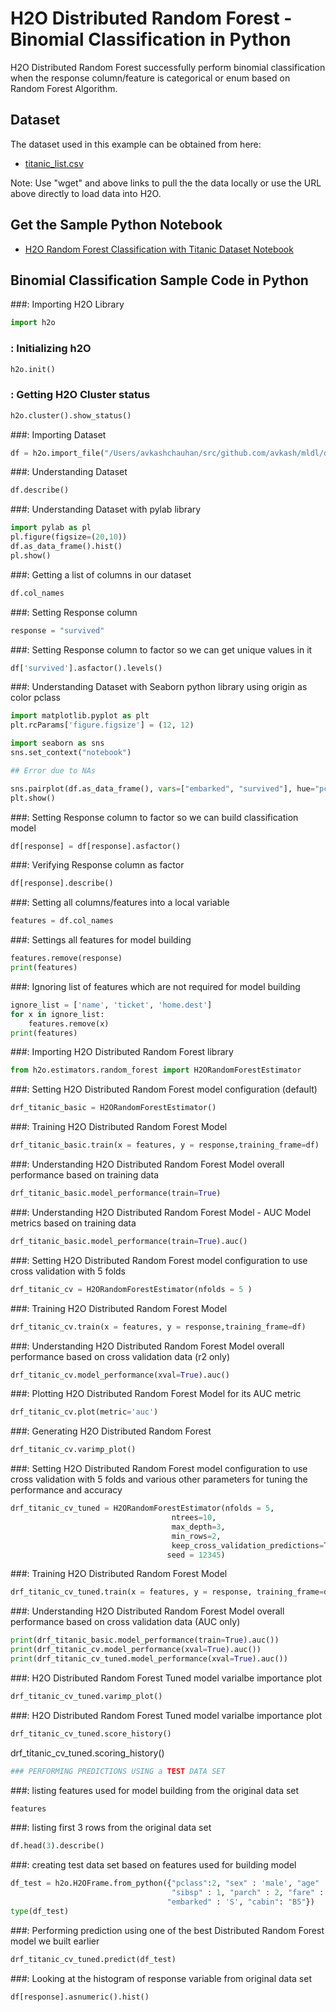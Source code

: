 # H2O Distributed Random Forest - Binomial Classification in Python # 

H2O Distributed Random Forest successfully perform binomial classification when the response column/feature is categorical or enum based on Random Forest Algorithm. 

## Dataset ##
The dataset used in this example can be obtained from here:
 - [titanic_list.csv](https://raw.githubusercontent.com/Avkash/mldl/master/data/titanic_list.csv)

Note: Use "wget" and above links to pull the the data locally or use the URL above directly to load data into H2O.
  
## Get the Sample Python Notebook ##
  - [H2O Random Forest Classification with Titanic Dataset Notebook](https://github.com/Avkash/mldl/blob/master/notebook/h2o/H2O_DeepLearning_Classification_titanic.ipynb)
  
## Binomial Classification Sample Code in Python ##


###: Importing H2O Library
```python
import h2o
```

### : Initializing h2O
```python
h2o.init()
```

### : Getting H2O Cluster status
```python
h2o.cluster().show_status()
```

###: Importing Dataset
```python
df = h2o.import_file("/Users/avkashchauhan/src/github.com/avkash/mldl/data/titanic_list.csv")
```

###: Understanding Dataset
```python
df.describe()
```

###: Understanding Dataset with pylab library
```python
import pylab as pl
pl.figure(figsize=(20,10))
df.as_data_frame().hist()
pl.show()
```

###: Getting a list of columns in our dataset
```python
df.col_names
```

###: Setting Response column
```python
response = "survived"
```

###: Setting Response column to factor so we can get unique values in it
```python
df['survived'].asfactor().levels()
```

###: Understanding Dataset with Seaborn python library using origin as color pclass
```python
import matplotlib.pyplot as plt
plt.rcParams['figure.figsize'] = (12, 12)

import seaborn as sns
sns.set_context("notebook")

## Error due to NAs

sns.pairplot(df.as_data_frame(), vars=["embarked", "survived"], hue="pclass");
plt.show()
```


###: Setting Response column to factor so we can build classification model
```python
df[response] = df[response].asfactor()
```


###: Verifying Response column as factor 
```python
df[response].describe()
```


###: Setting all columns/features into a local variable
```python
features = df.col_names
```


###: Settings all features for model building
```python
features.remove(response)
print(features)
```


###: Ignoring list of features which are not required for model building
```python
ignore_list = ['name', 'ticket', 'home.dest']
for x in ignore_list:
    features.remove(x)
print(features)    
```


###: Importing H2O Distributed Random Forest library
```python
from h2o.estimators.random_forest import H2ORandomForestEstimator
```


###: Setting H2O Distributed Random Forest model configuration (default)
```python
drf_titanic_basic = H2ORandomForestEstimator()
```


###: Training H2O Distributed Random Forest Model 
```python
drf_titanic_basic.train(x = features, y = response,training_frame=df)
```


###: Understanding H2O Distributed Random Forest Model overall performance based on training data
```python
drf_titanic_basic.model_performance(train=True)
```


###: Understanding H2O Distributed Random Forest Model - AUC Model metrics based on training data
```python
drf_titanic_basic.model_performance(train=True).auc()
```


###: Setting H2O Distributed Random Forest model configuration to use cross validation with 5 folds
```python
drf_titanic_cv = H2ORandomForestEstimator(nfolds = 5 )
```


###: Training H2O Distributed Random Forest Model
```python
drf_titanic_cv.train(x = features, y = response,training_frame=df)
```


###: Understanding H2O Distributed Random Forest Model overall performance based on cross validation data (r2 only)
```python
drf_titanic_cv.model_performance(xval=True).auc()
```


###: Plotting H2O Distributed Random Forest Model for its AUC metric 
```python
drf_titanic_cv.plot(metric='auc')
```


###: Generating H2O Distributed Random Forest 
```python
drf_titanic_cv.varimp_plot()
```


###: Setting H2O Distributed Random Forest model configuration to use cross validation with 5 folds and various other parameters for tuning the performance and accuracy
```python
drf_titanic_cv_tuned = H2ORandomForestEstimator(nfolds = 5,
                                    ntrees=10,
                                    max_depth=3,
                                    min_rows=2,
                                    keep_cross_validation_predictions=True,
                                   seed = 12345)
```

###: Training H2O Distributed Random Forest Model 
```python
drf_titanic_cv_tuned.train(x = features, y = response, training_frame=df)
```


###: Understanding H2O Distributed Random Forest Model overall performance based on cross validation data (AUC only)
```python
print(drf_titanic_basic.model_performance(train=True).auc())
print(drf_titanic_cv.model_performance(xval=True).auc())
print(drf_titanic_cv_tuned.model_performance(xval=True).auc())
```


###:  H2O Distributed Random Forest Tuned model varialbe importance plot
```python
drf_titanic_cv_tuned.varimp_plot()
```


###:  H2O Distributed Random Forest Tuned model varialbe importance plot
```python
drf_titanic_cv_tuned.score_history()
```


drf_titanic_cv_tuned.scoring_history()
```python
### PERFORMING PREDICTIONS USING a TEST DATA SET
```

###: listing features used for model building from the original data set
```python
features
```


###: listing first 3 rows from the original data set
```python
df.head(3).describe()
```


###: creating test data set based on features used for building model
```python
df_test = h2o.H2OFrame.from_python({"pclass":2, "sex" : 'male', "age" : 28, 
                                    "sibsp" : 1, "parch" : 2, "fare" : 321.9, "boat": 2, 'body' : 123,
                                   "embarked" : 'S', "cabin": "B5"})
type(df_test)
```


###: Performing prediction using one of the best Distributed Random Forest model we built earlier
```python
drf_titanic_cv_tuned.predict(df_test)
```


###: Looking at the histogram of response variable from original data set
```python
df[response].asnumeric().hist()
```
